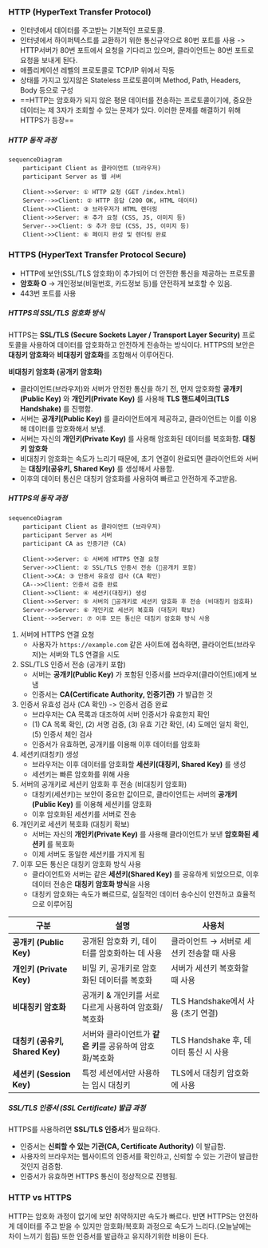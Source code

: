 ### HTTP (HyperText Transfer Protocol)
- 인터넷에서 데이터를 주고받는 기본적인 프로토콜.
- 인터넷에서 하이퍼텍스트를 교환하기 위한 통신규약으로 80번 포트를 사용 -> HTTP서버가 80번 포트에서 요청을 기다리고 있으며, 클라이언트는 80번 포트로 요청을 보내게 된다.
- 애플리케이션 레벨의 프로토콜로 TCP/IP 위에서 작동
- 상태를 가지고 있지않은 Stateless 프로토콜이며 Method, Path, Headers, Body 등으로 구성
- ==HTTP는 암호화가 되지 않은 평문 데이터를 전송하는 프로토콜이기에, 중요한 데이터는 제 3자가 조회할 수 있는 문제가 있다. 이러한 문제를 해결하기 위해 HTTPS가 등장==

##### HTTP 동작 과정

```mermaid
sequenceDiagram
    participant Client as 클라이언트 (브라우저)
    participant Server as 웹 서버
    
    Client->>Server: ① HTTP 요청 (GET /index.html)
    Server-->>Client: ② HTTP 응답 (200 OK, HTML 데이터)
    Client->>Client: ③ 브라우저가 HTML 렌더링
    Client->>Server: ④ 추가 요청 (CSS, JS, 이미지 등)
    Server-->>Client: ⑤ 추가 응답 (CSS, JS, 이미지 등)
    Client->>Client: ⑥ 페이지 완성 및 렌더링 완료

```


### HTTPS (HyperText Transfer Protocol Secure)
- HTTP에 보안(SSL/TLS 암호화)이 추가되어 더 안전한 통신을 제공하는 프로토콜
- **암호화 O** → 개인정보(비밀번호, 카드정보 등)를 안전하게 보호할 수 있음.
- 443번 포트를 사용

##### HTTPS의 SSL/TLS 암호화 방식
HTTPS는 **SSL/TLS (Secure Sockets Layer / Transport Layer Security)** 프로토콜을 사용하여 데이터를 암호화하고 안전하게 전송하는 방식이다. HTTPS의 보안은 **대칭키 암호화**와 **비대칭키 암호화**를 조합해서 이루어진다.

**비대칭키 암호화 (공개키 암호화)**
- 클라이언트(브라우저)와 서버가 안전한 통신을 하기 전, 먼저 암호화할 **공개키(Public Key)** 와 **개인키(Private Key)** 를 사용해 **TLS 핸드셰이크(TLS Handshake)** 를 진행함.
- 서버는 **공개키(Public Key)** 를 클라이언트에게 제공하고, 클라이언트는 이를 이용해 데이터를 암호화해서 보냄.
- 서버는 자신의 **개인키(Private Key)** 를 사용해 암호화된 데이터를 복호화함.
**대칭키 암호화**
- 비대칭키 암호화는 속도가 느리기 때문에, 초기 연결이 완료되면 클라이언트와 서버는 **대칭키(공유키, Shared Key)** 를 생성해서 사용함.
- 이후의 데이터 통신은 대칭키 암호화를 사용하여 빠르고 안전하게 주고받음.

##### HTTPS의 동작 과정

```mermaid
sequenceDiagram
    participant Client as 클라이언트 (브라우저)
    participant Server as 서버
    participant CA as 인증기관 (CA)
    
    Client->>Server: ① 서버에 HTTPS 연결 요청
    Server->>Client: ② SSL/TLS 인증서 전송 (🔑공개키 포함)
    Client->>CA: ③ 인증서 유효성 검사 (CA 확인)
    CA-->>Client: 인증서 검증 완료
    Client->>Client: ④ 세션키(대칭키) 생성
    Client->>Server: ⑤ 서버의 🔑공개키로 세션키 암호화 후 전송 (비대칭키 암호화)
    Server->>Server: ⑥ 개인키로 세션키 복호화 (대칭키 확보)
    Client-->>Server: ⑦ 이후 모든 통신은 대칭키 암호화 방식 사용

```

1. 서버에 HTTPS 연결 요청
	- 사용자가 `https://example.com` 같은 사이트에 접속하면, 클라이언트(브라우저)는 서버와 TLS 연결을 시도
2. SSL/TLS 인증서 전송 (공개키 포함)
	- 서버는 **공개키(Public Key)** 가 포함된 인증서를 브라우저(클라이언트)에게 보냄
	- 인증서는 **CA(Certificate Authority, 인증기관)** 가 발급한 것
3. 인증서 유효성 검사 (CA 확인) -> 인증서 검증 완료
	- 브라우저는 CA 목록과 대조하여 서버 인증서가 유효한지 확인
	- (1) CA 목록 확인, (2) 서명 검증, (3) 유효 기간 확인, (4) 도메인 일치 확인, (5) 인증서 체인 검사
	- 인증서가 유효하면, 공개키를 이용해 이후 데이터를 암호화
4. 세션키(대칭키) 생성
	- 브라우저는 이후 데이터를 암호화할 **세션키(대칭키, Shared Key)** 를 생성
	- 세션키는 빠른 암호화를 위해 사용
5. 서버의 공개키로 세션키 암호화 후 전송 (비대칭키 암호화)
	- 대칭키(세션키)는 보안이 중요한 값이므로, 클라이언트는 서버의 **공개키(Public Key)** 를 이용해 세션키를 암호화
	- 이후 암호화된 세션키를 서버로 전송
6. 개인키로 세션키 복호화 (대칭키 확보)
	- 서버는 자신의 **개인키(Private Key)** 를 사용해 클라이언트가 보낸 **암호화된 세션키** 를 복호화
	- 이제 서버도 동일한 세션키를 가지게 됨
7. 이후 모든 통신은 대칭키 암호화 방식 사용
	- 클라이언트와 서버는 같은 **세션키(Shared Key)** 를 공유하게 되었으므로, 이후 데이터 전송은 **대칭키 암호화 방식**을 사용
	- 대칭키 암호화는 속도가 빠르므로, 실질적인 데이터 송수신이 안전하고 효율적으로 이루어짐

| **구분**                    | **설명**                            | **사용처**                      |
| ------------------------- | --------------------------------- | ---------------------------- |
| **공개키 (Public Key)**      | 공개된 암호화 키, 데이터를 암호화하는 데 사용        | 클라이언트 → 서버로 세션키 전송할 때 사용     |
| **개인키 (Private Key)**     | 비밀 키, 공개키로 암호화된 데이터를 복호화          | 서버가 세션키 복호화할 때 사용            |
| **비대칭키 암호화**              | 공개키 & 개인키를 서로 다르게 사용하여 암호화/복호화    | TLS Handshake에서 사용 (초기 연결)   |
| **대칭키 (공유키, Shared Key)** | 서버와 클라이언트가 **같은 키**를 공유하여 암호화/복호화 | TLS Handshake 후, 데이터 통신 시 사용 |
| **세션키 (Session Key)**     | 특정 세션에서만 사용하는 임시 대칭키              | TLS에서 대칭키 암호화에 사용            |


##### SSL/TLS 인증서 (SSL Certificate) 발급 과정
HTTPS를 사용하려면 **SSL/TLS 인증서**가 필요하다.

- 인증서는 **신뢰할 수 있는 기관(CA, Certificate Authority)** 이 발급함.
- 사용자의 브라우저는 웹사이트의 인증서를 확인하고, 신뢰할 수 있는 기관이 발급한 것인지 검증함.
- 인증서가 유효하면 HTTPS 통신이 정상적으로 진행됨.

### HTTP vs HTTPS
HTTP는 암호화 과정이 없기에 보안 취약하지만 속도가 빠르다. 반면 HTTPS는 안전하게 데이터를 주고 받을 수 있지만 암호화/복호화 과정으로 속도가 느리다.(오늘날에는 차이 느끼기 힘듬) 또한 인증서를 발급하고 유지하기위한 비용이 든다.

